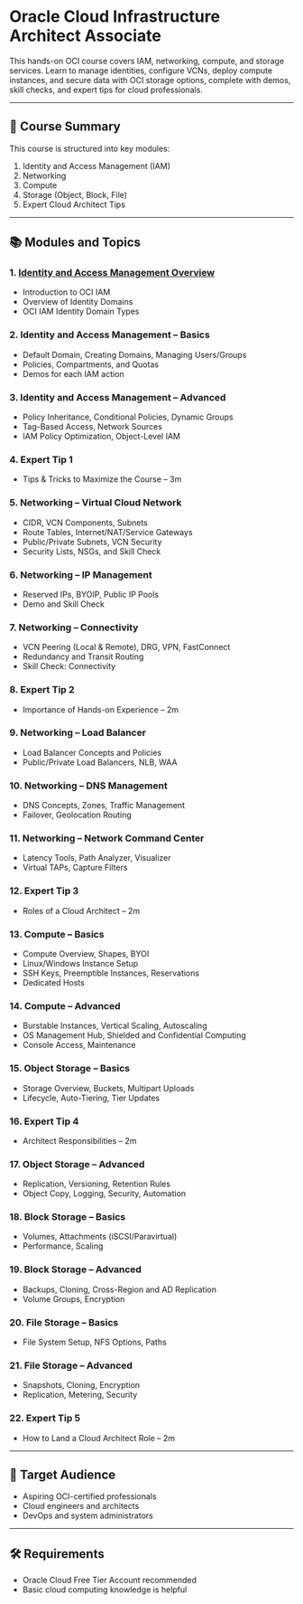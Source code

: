 # Oracle Cloud Infrastructure Architect Associate
This hands-on OCI course covers IAM, networking, compute, and storage services. Learn to manage identities, configure VCNs, deploy compute instances, and secure data with OCI storage options, complete with demos, skill checks, and expert tips for cloud professionals.

---

## 📘 Course Summary

This course is structured into key modules:

1. Identity and Access Management (IAM)
2. Networking
3. Compute
4. Storage (Object, Block, File)
5. Expert Cloud Architect Tips

---

## 📚 Modules and Topics

### 1. [Identity and Access Management Overview](Identity-and-Access-Management-Overview)
- Introduction to OCI IAM 
- Overview of Identity Domains
- OCI IAM Identity Domain Types

### 2. Identity and Access Management – Basics
- Default Domain, Creating Domains, Managing Users/Groups  
- Policies, Compartments, and Quotas  
- Demos for each IAM action  

### 3. Identity and Access Management – Advanced
- Policy Inheritance, Conditional Policies, Dynamic Groups  
- Tag-Based Access, Network Sources  
- IAM Policy Optimization, Object-Level IAM  

### 4. Expert Tip 1
- Tips & Tricks to Maximize the Course – 3m

### 5. Networking – Virtual Cloud Network
- CIDR, VCN Components, Subnets  
- Route Tables, Internet/NAT/Service Gateways  
- Public/Private Subnets, VCN Security  
- Security Lists, NSGs, and Skill Check

### 6. Networking – IP Management
- Reserved IPs, BYOIP, Public IP Pools  
- Demo and Skill Check

### 7. Networking – Connectivity
- VCN Peering (Local & Remote), DRG, VPN, FastConnect  
- Redundancy and Transit Routing  
- Skill Check: Connectivity

### 8. Expert Tip 2
- Importance of Hands-on Experience – 2m

### 9. Networking – Load Balancer
- Load Balancer Concepts and Policies  
- Public/Private Load Balancers, NLB, WAA  

### 10. Networking – DNS Management
- DNS Concepts, Zones, Traffic Management  
- Failover, Geolocation Routing  

### 11. Networking – Network Command Center
- Latency Tools, Path Analyzer, Visualizer  
- Virtual TAPs, Capture Filters  

### 12. Expert Tip 3
- Roles of a Cloud Architect – 2m

### 13. Compute – Basics
- Compute Overview, Shapes, BYOI  
- Linux/Windows Instance Setup  
- SSH Keys, Preemptible Instances, Reservations  
- Dedicated Hosts

### 14. Compute – Advanced
- Burstable Instances, Vertical Scaling, Autoscaling  
- OS Management Hub, Shielded and Confidential Computing  
- Console Access, Maintenance  

### 15. Object Storage – Basics
- Storage Overview, Buckets, Multipart Uploads  
- Lifecycle, Auto-Tiering, Tier Updates  

### 16. Expert Tip 4
- Architect Responsibilities – 2m

### 17. Object Storage – Advanced
- Replication, Versioning, Retention Rules  
- Object Copy, Logging, Security, Automation  

### 18. Block Storage – Basics
- Volumes, Attachments (iSCSI/Paravirtual)  
- Performance, Scaling  

### 19. Block Storage – Advanced
- Backups, Cloning, Cross-Region and AD Replication  
- Volume Groups, Encryption  

### 20. File Storage – Basics
- File System Setup, NFS Options, Paths  

### 21. File Storage – Advanced
- Snapshots, Cloning, Encryption  
- Replication, Metering, Security  

### 22. Expert Tip 5
- How to Land a Cloud Architect Role – 2m

---

## 🎯 Target Audience
- Aspiring OCI-certified professionals  
- Cloud engineers and architects  
- DevOps and system administrators

---

## 🛠 Requirements
- Oracle Cloud Free Tier Account recommended  
- Basic cloud computing knowledge is helpful
